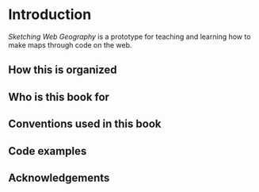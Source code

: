 Introduction
=======

*Sketching Web Geography* is a prototype for teaching and learning how to make maps through code on the web. 

<!--This is an experiment to sketch out how geographic information systems (GIS) are changing with the development of  -->


## How this is organized


## Who is this book for


## Conventions used in this book


## Code examples

## Acknowledgements

